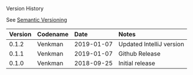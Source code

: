 Version History

See [Semantic Versioning](http://semver.org/spec/v2.0.0.html)

|Version|Codename|Date      |Notes                   |
|:------|:-------|:---------|:-----------------------|
|0.1.2  |Venkman |2019-01-07|Updated IntelliJ version|
|0.1.1  |Venkman |2019-01-07|Github Release          |
|0.1.0  |Venkman |2018-09-25|Initial release         |
